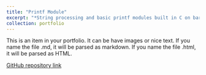 ```yaml
---
title: "Printf Module"
excerpt: "*String processing and basic printf modules built in C on bare-metal Raspberry Pi.*<br/>"
collection: portfolio
---
```


This is an item in your portfolio. It can be have images or nice text. If you name the file .md, it will be parsed as markdown. If you name the file .html, it will be parsed as HTML. 

[GitHub repository link](https://gitfront.io/r/nxomimo/aZgVjkJbEh3A/printf/)
